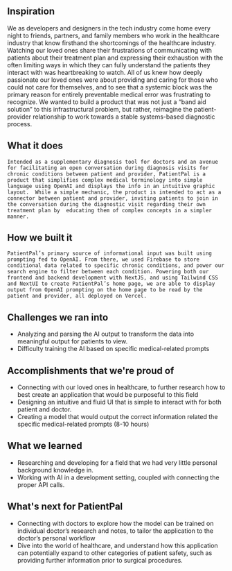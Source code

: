 ## Inspiration
We as developers and designers in the tech industry come home every night to friends, partners, and family members who work in the healthcare industry that know firsthand the shortcomings of the healthcare industry. Watching our loved ones share their frustrations of communicating with patients about their treatment plan and expressing their exhaustion with the often limiting ways in which they can fully understand the patients they interact with was heartbreaking to watch. All of us knew how deeply passionate our loved ones were about providing and caring for those who could not care for themselves, and to see that a systemic block was the primary reason for entirely preventable medical error was frustrating to recognize. We wanted to build a product that was not just a “band aid solution” to this infrastructural problem, but rather, reimagine the patient-provider relationship to work towards a stable systems-based diagnostic process.

## What it does
	Intended as a supplementary diagnosis tool for doctors and an avenue for facilitating an open conversation during diagnosis visits for chronic conditions between patient and provider, PatientPal is a product that simplifies complex medical terminology into simple language using OpenAI and displays the info in an intuitive graphic layout.  While a simple mechanic, the product is intended to act as a connector between patient and provider, inviting patients to join in the conversation during the diagnostic visit regarding their own treatment plan by  educating them of complex concepts in a simpler manner.

## How we built it
	PatientPal’s primary source of informational input was built using prompting fed to OpenAI. From there, we used Firebase to store conditional data related to specific chronic conditions, and power our search engine to filter between each condition. Powering both our frontend and backend development with NextJS, and using Tailwind CSS and NextUI to create PatientPal’s home page, we are able to display output from OpenAI prompting on the home page to be read by the patient and provider, all deployed on Vercel.

## Challenges we ran into
- Analyzing and parsing the AI output to transform the data into meaningful output for patients to view. 
- Difficulty training the AI based on specific medical-related prompts

## Accomplishments that we're proud of
- Connecting with our loved ones in healthcare, to further research how to best create an application that would be purposeful to this field
- Designing an intuitive and fluid UI that is simple to interact with for both patient and doctor.
- Creating a model that would output the correct information related the specific medical-related prompts (8-10 hours)

## What we learned
- Researching and developing for a field that we had very little personal background knowledge in.
- Working with AI in a development setting, coupled with connecting the proper API calls. 

## What's next for PatientPal
- Connecting with doctors to explore how the model can be trained on individual doctor’s research and notes, to tailor the application to the doctor’s personal workflow
- Dive into the world of healthcare, and understand how this application can potentially expand to other categories of patient safety, such as providing further information prior to surgical procedures.


